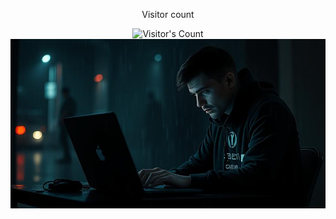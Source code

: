 <div align="center"> 
  <p>Visitor count</p>
  <img src="https://profile-counter.glitch.me/rlapei/count.svg" alt="Visitor's Count" />
  <img src="https://github.com/rlapei/rlapei/blob/main/b1f6fdca-68a9-4c9e-a61b-d300f8d2707f.jpeg" alt="Banner of a developer sitting in front of a desk">
</div>
